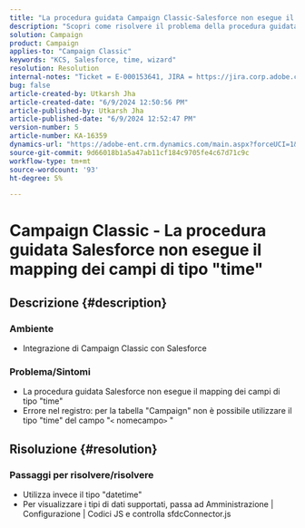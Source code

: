 ```yaml
---
title: "La procedura guidata Campaign Classic-Salesforce non esegue il mapping dei campi di tipo \"time\""
description: "Scopri come risolvere il problema della procedura guidata Salesforce, in cui i campi di tipo \"time\" non sono mappabili."
solution: Campaign
product: Campaign
applies-to: "Campaign Classic"
keywords: "KCS, Salesforce, time, wizard"
resolution: Resolution
internal-notes: "Ticket = E-000153641, JIRA = https://jira.corp.adobe.com/browse/NEO-27340"
bug: false
article-created-by: Utkarsh Jha
article-created-date: "6/9/2024 12:50:56 PM"
article-published-by: Utkarsh Jha
article-published-date: "6/9/2024 12:52:47 PM"
version-number: 5
article-number: KA-16359
dynamics-url: "https://adobe-ent.crm.dynamics.com/main.aspx?forceUCI=1&pagetype=entityrecord&etn=knowledgearticle&id=ab5f71e7-5e26-ef11-840b-6045bd006704"
source-git-commit: 9d66018b1a5a47ab11cf184c9705fe4c67d71c9c
workflow-type: tm+mt
source-wordcount: '93'
ht-degree: 5%

---
```


# Campaign Classic - La procedura guidata Salesforce non esegue il mapping dei campi di tipo &quot;time&quot;

## Descrizione {#description}


### <b>Ambiente</b>

- Integrazione di Campaign Classic con Salesforce


### <b>Problema/Sintomi</b>

- La procedura guidata Salesforce non esegue il mapping dei campi di tipo &quot;time&quot;
- Errore nel registro: per la tabella &quot;Campaign&quot; non è possibile utilizzare il tipo &quot;time&quot; del campo &quot;`<` nomecampo`>` &quot;



## Risoluzione {#resolution}


### Passaggi per risolvere/risolvere

- Utilizza invece il tipo &quot;datetime&quot;
- Per visualizzare i tipi di dati supportati, passa ad Amministrazione | Configurazione | Codici JS e controlla sfdcConnector.js






